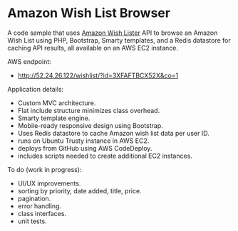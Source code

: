# Amazon Wish List Browser

A code sample that uses <a href="http://doitlikejustin.github.io/amazon-wish-lister/">Amazon Wish Lister</a> API to browse an Amazon Wish List using PHP, Bootstrap, Smarty templates, and a Redis datastore for caching API results, all available on an AWS EC2 instance.

AWS endpoint:
- http://52.24.26.122/wishlist/?id=3XFAFTBCX52X&co=1

Application details:
- Custom MVC architecture.
- Flat include structure minimizes class overhead.
- Smarty template engine.
- Mobile-ready responsive design using Bootstrap.
- Uses Redis datastore to cache Amazon wish list data per user ID.
- runs on Ubuntu Trusty instance in AWS EC2.
- deploys from GitHub using AWS CodeDeploy.
- includes scripts needed to create additional EC2 instances.

To do (work in progress):
- UI/UX improvements.
- sorting by priority, date added, title, price.
- pagination.
- error handling.
- class interfaces.
- unit tests.
